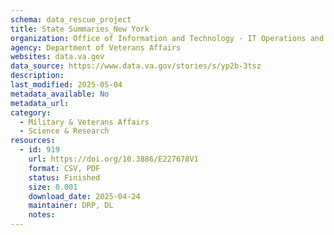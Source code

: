 ```yaml
---
schema: data_rescue_project 
title: State Summaries_New York
organization: Office of Information and Technology - IT Operations and Services (ITOPS)
agency: Department of Veterans Affairs
websites: data.va.gov
data_source: https://www.data.va.gov/stories/s/yp2b-3tsz
description: 
last_modified: 2025-05-04
metadata_available: No
metadata_url: 
category:
  - Military & Veterans Affairs 
  - Science & Research 
resources:
  - id: 919
    url: https://doi.org/10.3886/E227678V1
    format: CSV, PDF
    status: Finished
    size: 0.001
    download_date: 2025-04-24
    maintainer: DRP, DL
    notes: 
---
```

